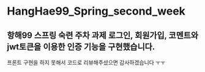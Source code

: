 # HangHae99_Spring_second_week

## 항해99 스프링 숙련 주차 과제 로그인, 회원가입, 코멘트와 jwt토큰을 이용한 인증 기능을 구현했습니다. 

프론트 구현을 하지 못해서 코드로 리뷰해주셨으면 감사하겠습니다 ㅜㅜ





